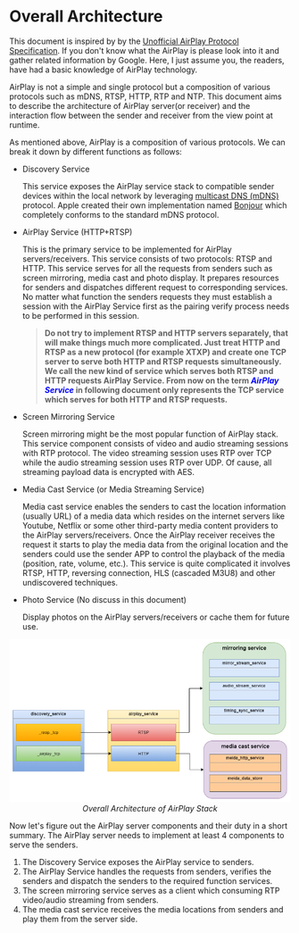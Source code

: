 # Overall Architecture

This document is inspired by by the [Unofficial AirPlay Protocol Specification](https://nto.github.io/AirPlay.html#introduction). If you don't know what the AirPlay is please look into it and gather related information by Google. Here, I just assume you, the readers, have had a basic knowledge of AirPlay technology. 

AirPlay is not a simple and single protocol but a composition of various protocols such as mDNS, RTSP, HTTP, RTP and NTP. This document aims to describe the architecture of AirPlay server(or receiver) and the interaction flow between the sender and receiver from the view point at runtime.

As mentioned above, AirPlay is a composition of various protocols. We can break it down by different functions as follows:

- Discovery Service

    This service exposes the AirPlay service stack to compatible sender devices within the local network by leveraging [multicast DNS (mDNS)](https://en.wikipedia.org/wiki/Multicast_DNS) protocol. Apple created their own implementation named [Bonjour](https://developer.apple.com/bonjour/) which completely conforms to the standard mDNS protocol.

- AirPlay Service (HTTP+RTSP)

    This is the primary service to be implemented for AirPlay servers/receivers. This service consists of two protocols: RTSP and HTTP. This service serves for all the requests from senders such as screen mirroring, media cast and photo display. It prepares resources for senders and dispatches different request to corresponding services. No matter what function the senders requests they must establish a session with the AirPlay Service first as the pairing verify process needs to be performed in this session. 
    > **Do not try to implement RTSP and HTTP servers separately, that will make things much more complicated. Just treat HTTP and RTSP as a new protocol (for example XTXP) and create one TCP server to serve both HTTP and RTSP requests simultaneously. We call the new kind of service which serves both RTSP and HTTP requests AirPlay Service. From now on the term <span style="color:blue">*AirPlay Service*</span> in following document only represents the TCP service which serves for both HTTP and RTSP requests.**

- Screen Mirroring Service

    Screen mirroring might be the most popular function of AirPlay stack. This service component consists of video and audio streaming sessions with RTP protocol. The video streaming session uses RTP over TCP while the audio streaming session uses RTP over UDP. Of cause, all streaming payload data is encrypted with AES.

- Media Cast Service (or Media Streaming Service)

    Media cast service enables the senders to cast the location information (usually URL) of a media data which resides on the internet servers like Youtube, Netflix or some other third-party media content providers to the AirPlay servers/receivers. Once the AirPlay receiver receives the request it starts to play the media data from the original location and the senders could use the sender APP to control the playback of the media (position, rate, volume, etc.). This service is quite complicated it involves RTSP, HTTP, reversing connection, HLS (cascaded M3U8) and other undiscovered techniques.

- Photo Service (No discuss in this document)
    
    Display photos on the AirPlay servers/receivers or cache them for future use.


<center>
<a href="images/components.png"><img src="images/components.png" alt></a>
<br/>
<em>Overall Architecture of AirPlay Stack</em>
</center>

Now let's figure out the AirPlay server components and their duty in a short summary. The AirPlay server needs to implement at least 4 components to serve the senders.

1. The Discovery Service exposes the AirPlay service to senders. 
2. The AirPlay Service handles the requests from senders, verifies the senders and dispatch the senders to the required function services.
3. The screen mirroring service serves as a client which consuming RTP video/audio streaming from senders.
4.  The media cast service receives the media locations from senders and play them from the server side.